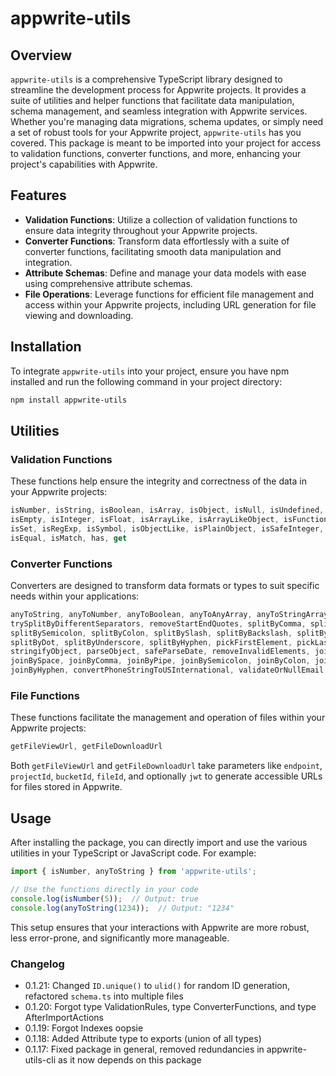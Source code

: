 # appwrite-utils

## Overview

`appwrite-utils` is a comprehensive TypeScript library designed to streamline the development process for Appwrite projects. It provides a suite of utilities and helper functions that facilitate data manipulation, schema management, and seamless integration with Appwrite services. Whether you're managing data migrations, schema updates, or simply need a set of robust tools for your Appwrite project, `appwrite-utils` has you covered. This package is meant to be imported into your project for access to validation functions, converter functions, and more, enhancing your project's capabilities with Appwrite.

## Features

- **Validation Functions**: Utilize a collection of validation functions to ensure data integrity throughout your Appwrite projects.
- **Converter Functions**: Transform data effortlessly with a suite of converter functions, facilitating smooth data manipulation and integration.
- **Attribute Schemas**: Define and manage your data models with ease using comprehensive attribute schemas.
- **File Operations**: Leverage functions for efficient file management and access within your Appwrite projects, including URL generation for file viewing and downloading.

## Installation

To integrate `appwrite-utils` into your project, ensure you have npm installed and run the following command in your project directory:

```bash
npm install appwrite-utils
```

## Utilities

### Validation Functions

These functions help ensure the integrity and correctness of the data in your Appwrite projects:

```typescript
isNumber, isString, isBoolean, isArray, isObject, isNull, isUndefined, isDefined, isDate,
isEmpty, isInteger, isFloat, isArrayLike, isArrayLikeObject, isFunction, isLength, isMap,
isSet, isRegExp, isSymbol, isObjectLike, isPlainObject, isSafeInteger, isTypedArray,
isEqual, isMatch, has, get
```

### Converter Functions

Converters are designed to transform data formats or types to suit specific needs within your applications:

```typescript
anyToString, anyToNumber, anyToBoolean, anyToAnyArray, anyToStringArray,
trySplitByDifferentSeparators, removeStartEndQuotes, splitByComma, splitByPipe,
splitBySemicolon, splitByColon, splitBySlash, splitByBackslash, splitBySpace,
splitByDot, splitByUnderscore, splitByHyphen, pickFirstElement, pickLastElement,
stringifyObject, parseObject, safeParseDate, removeInvalidElements, joinValues,
joinBySpace, joinByComma, joinByPipe, joinBySemicolon, joinByColon, joinBySlash,
joinByHyphen, convertPhoneStringToUSInternational, validateOrNullEmail
```

### File Functions

These functions facilitate the management and operation of files within your Appwrite projects:

```typescript
getFileViewUrl, getFileDownloadUrl
```

Both `getFileViewUrl` and `getFileDownloadUrl` take parameters like `endpoint`, `projectId`, `bucketId`, `fileId`, and optionally `jwt` to generate accessible URLs for files stored in Appwrite.

## Usage

After installing the package, you can directly import and use the various utilities in your TypeScript or JavaScript code. For example:

```typescript
import { isNumber, anyToString } from 'appwrite-utils';

// Use the functions directly in your code
console.log(isNumber(5));  // Output: true
console.log(anyToString(1234));  // Output: "1234"
```

This setup ensures that your interactions with Appwrite are more robust, less error-prone, and significantly more manageable.

### Changelog

- 0.1.21: Changed `ID.unique()` to `ulid()` for random ID generation, refactored `schema.ts` into multiple files
- 0.1.20: Forgot type ValidationRules, type ConverterFunctions, and type AfterImportActions
- 0.1.19: Forgot Indexes oopsie
- 0.1.18: Added Attribute type to exports (union of all types)
- 0.1.17: Fixed package in general, removed redundancies in appwrite-utils-cli as it now depends on this package
